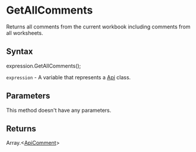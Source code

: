 # GetAllComments

Returns all comments from the current workbook including comments from all worksheets.

## Syntax

expression.GetAllComments();

`expression` - A variable that represents a [Api](../Api.md) class.

## Parameters

This method doesn't have any parameters.

## Returns

Array.<[ApiComment](../../ApiComment/ApiComment.md)>